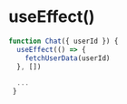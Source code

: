 # useEffect()

```jsx
function Chat({ userId }) {
  useEffect(() => {
    fetchUserData(userId)
  }, [])

  ...
 }
```